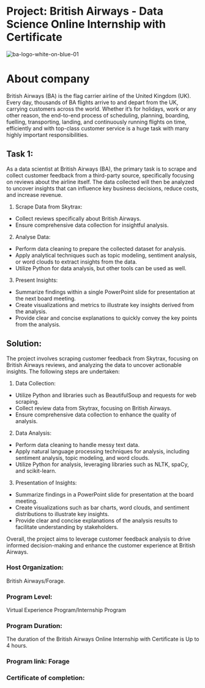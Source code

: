 # Project: British Airways - Data Science Online Internship with Certificate

![ba-logo-white-on-blue-01](https://github.com/IraSafonik/project_British-Airways_Data-Science/assets/32171563/2aa04782-cdae-4378-9043-9a7bcfe8c9c7) 

# About company 
British Airways (BA) is the flag carrier airline of the United Kingdom (UK). Every day, thousands of BA flights arrive to and depart from the UK, carrying customers across the world. Whether it’s for holidays, work or any other reason, the end-to-end process of scheduling, planning, boarding, fuelling, transporting, landing, and continuously running flights on time, efficiently and with top-class customer service is a huge task with many highly important responsibilities.

## Task 1:
As a data scientist at British Airways (BA), the primary task is to scrape and collect customer feedback from a third-party source, specifically focusing on reviews about the airline itself. The data collected will then be analyzed to uncover insights that can influence key business decisions, reduce costs, and increase revenue.

1. Scrape Data from Skytrax:
- Collect reviews specifically about British Airways.
- Ensure comprehensive data collection for insightful analysis.
2. Analyse Data:
- Perform data cleaning to prepare the collected dataset for analysis.
- Apply analytical techniques such as topic modeling, sentiment analysis, or word clouds to extract insights from the data.
- Utilize Python for data analysis, but other tools can be used as well.
3. Present Insights:
- Summarize findings within a single PowerPoint slide for presentation at the next board meeting.
- Create visualizations and metrics to illustrate key insights derived from the analysis.
- Provide clear and concise explanations to quickly convey the key points from the analysis.

## Solution:
The project involves scraping customer feedback from Skytrax, focusing on British Airways reviews, and analyzing the data to uncover actionable insights. The following steps are undertaken:

1. Data Collection:
- Utilize Python and libraries such as BeautifulSoup and requests for web scraping.
- Collect review data from Skytrax, focusing on British Airways.
- Ensure comprehensive data collection to enhance the quality of analysis.
2. Data Analysis:
- Perform data cleaning to handle messy text data.
- Apply natural language processing techniques for analysis, including sentiment analysis, topic modeling, and word clouds.
- Utilize Python for analysis, leveraging libraries such as NLTK, spaCy, and scikit-learn.
3. Presentation of Insights:
- Summarize findings in a PowerPoint slide for presentation at the board meeting.
- Create visualizations such as bar charts, word clouds, and sentiment distributions to illustrate key insights.
- Provide clear and concise explanations of the analysis results to facilitate understanding by stakeholders.

Overall, the project aims to leverage customer feedback analysis to drive informed decision-making and enhance the customer experience at British Airways.

### Host Organization:
British Airways/Forage.
### Program Level:
Virtual Experience Program/Internship Program
### Program Duration:
The duration of the British Airways Online Internship with Certificate is Up to 4 hours.
### Program link: Forage
### Certificate of completion: 
